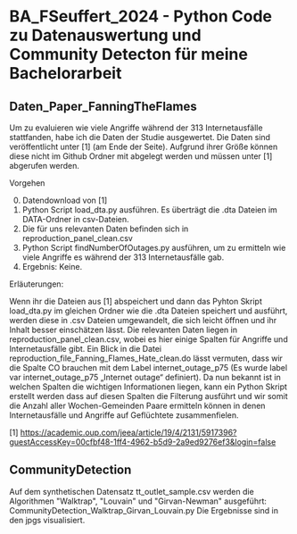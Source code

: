 # BA_FSeuffert_2024 - Python Code zu Datenauswertung und Community Detecton für meine Bachelorarbeit

## Daten_Paper_FanningTheFlames

Um zu evaluieren wie viele Angriffe während der 313 Internetausfälle stattfanden, habe ich die Daten der Studie ausgewertet. Die Daten sind veröffentlicht unter [1] (am Ende der Seite). Aufgrund ihrer Größe können diese nicht im Github Ordner mit abgelegt werden und müssen unter [1] abgerufen werden.

Vorgehen

0. Datendownload von [1]
1. Python Script load\_dta.py ausführen. Es überträgt die .dta Dateien im DATA-Ordner in csv-Dateien.
2. Die für uns relevanten Daten befinden sich in reproduction\_panel_clean.csv
3. Python Script findNumberOfOutages.py ausführen, um zu ermitteln wie viele Angriffe es während der 313 Internetausfälle gab.
4. Ergebnis: Keine.

Erläuterungen: 

Wenn ihr die Dateien aus [1] abspeichert und dann das Pyhton Skript load\_dta.py im gleichen Ordner wie die .dta Dateien speichert und ausführt, werden diese in .csv Dateien umgewandelt, die sich leicht öffnen und ihr Inhalt besser einschätzen lässt. Die relevanten Daten liegen in reproduction\_panel\_clean.csv, wobei es hier einige Spalten für Angriffe und Internetausfälle gibt. Ein Blick in die Datei reproduction\_file\_Fanning\_Flames\_Hate\_clean.do lässt vermuten, dass wir die Spalte CO brauchen mit dem Label internet\_outage\_p75 (Es wurde label var internet\_outage_p75 „Internet outage“ definiert). Da nun bekannt ist in welchen Spalten die wichtigen Informationen liegen, kann ein Python Skript erstellt werden dass auf diesen Spalten die Filterung ausführt und wir somit die Anzahl aller Wochen-Gemeinden Paare ermitteln können in denen Internetausfälle und Angriffe auf Geflüchtete zusammenfielen. 


[1] https://academic.oup.com/jeea/article/19/4/2131/5917396?guestAccessKey=00cfbf48-1ff4-4962-b5d9-2a9ed9276ef3&login=false


## CommunityDetection

Auf dem synthetischen Datensatz tt\_outlet\_sample.csv werden die Algorithmen "Walktrap", "Louvain" und "Girvan-Newman" ausgeführt: CommunityDetection\_Walktrap\_Girvan\_Louvain.py
Die Ergebnisse sind in den jpgs visualisiert.
